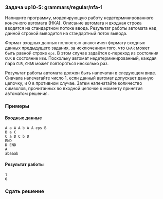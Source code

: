 ### Задача up10-5: grammars/regular/nfa-1

Напишите программу, моделирующую работу недетерминированного конечного
автомата (НКА). Описание автомата и входная строка вводятся на
стандартном потоке ввода. Результат работы автомата над данной строкой
выводится на стандартный поток вывода.

Формат входных данных полностью аналогичен формату входных данных
предыдущего задания, за исключением того, что `CHAR` может быть равной
строке `eps`. В этом случае задаётся ε-переход из состояния `CUR` в
состояние `NEW`. Поскольку автомат недетерминированный, каждая пара
`CUR`, `CHAR` может повторяться несколько раз.

Результат работы автомата должен быть напечатан в следующем виде.
Сначала напечатайте число 1, если данный автомат допускает данную
цепочку, и 0 в противном случае. Затем напечатайте количество символов,
прочитанных во входной цепочке к моменту принятия автоматом решения.

### Примеры

#### Входные данные

    A a A A b A A eps B
    B a C
    C a D C b D
    END
    D END
    A
    abaaab

#### Результат работы

    1
    6

### Сдать решение
